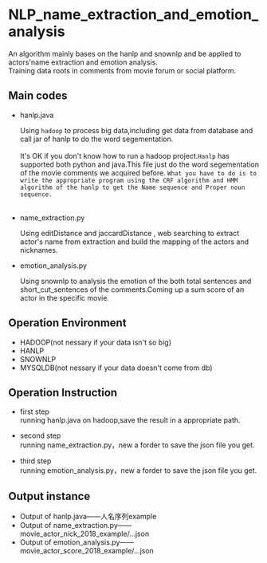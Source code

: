 NLP_name_extraction_and_emotion_analysis
=====
An algorithm mainly bases on the hanlp and snownlp and be applied to actors'name extraction and emotion analysis.<br>
Training data roots in comments from movie forum or social platform.

Main codes
-----
* hanlp.java

    Using `hadoop` to process big data,including get data from database and call jar of hanlp to do the word segementation.<br><br>
    It's OK if you don't know how to run a hadoop project.`Hanlp` has supported both python and java.This file just do the word segementation of the movie comments we acquired before. `What you have to do is to write the appropriate program using the CRF algorithm and HMM algorithm of the hanlp to get the Name sequence and Proper noun sequence.`<br><br>

* name_extraction.py

    Using editDistance and jaccardDistance , web searching to extract actor's name from extraction and build the mapping of the actors and nicknames.
    
*  emotion_analysis.py
    
    Using snownlp to analysis the emotion of the both total sentences and short_cut_sentences of the comments.Coming up a sum score of an actor in the specific movie.
    
Operation Environment
------
* HADOOP(not nessary if your data isn't so big)
* HANLP
* SNOWNLP
* MYSQLDB(not nessary if your data doesn't come from db)

Operation Instruction
------
* first step<br>
running hanlp.java on hadoop,save the result in a appropriate path.

* second step<br>
running name_extraction.py，new a forder to save the json file you get.

* third step<br>
running emotion_analysis.py，new a forder to save the json file you get.

Output instance
------
* Output of hanlp.java——人名序列example
* Output of name_extraction.py——movie_actor_nick_2018_example/...json
* Output of emotion_analysis.py——movie_actor_score_2018_example/...json
